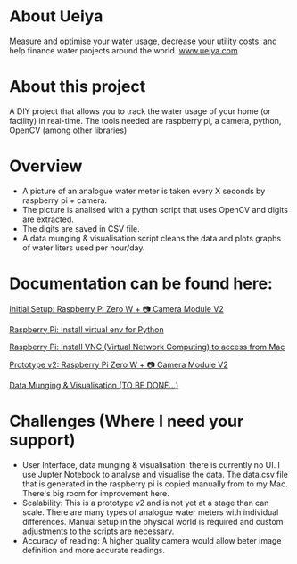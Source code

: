 # About Ueiya
Measure and optimise your water usage, decrease your utility costs, and help finance water projects around the world.
www.ueiya.com

# About this project
A DIY project that allows you to track the water usage of your home (or facility) in real-time. The tools needed are raspberry pi, a camera, python, OpenCV (among other libraries)

# Overview
- A picture of an analogue water meter is taken every X seconds by raspberry pi + camera.
- The picture is analised with a python script that uses OpenCV and digits are extracted.
- The digits are saved in CSV file.
- A data munging & visualisation script cleans the data and plots graphs of water liters used per hour/day.

# Documentation can be found here:

[Initial Setup: Raspberry Pi Zero W + 📷 Camera Module V2](https://www.notion.so/Initial-Setup-Raspberry-Pi-Zero-W-Camera-Module-V2-804b0005f1f042e094ff3412941c86d1)

[Raspberry Pi: Install virtual env for Python](https://www.notion.so/Raspberry-Pi-Install-virtual-env-for-Python-ef04a7a80c4d4a08a23c2ed14822aa38)

[Raspberry Pi: Install VNC (Virtual Network Computing) to access from Mac](https://www.notion.so/Raspberry-Pi-Install-VNC-Virtual-Network-Computing-to-access-from-Mac-b58ce36f229243d0834ebfec9fd9194c)

[Prototype v2: Raspberry Pi Zero W + 📷 Camera Module V2](https://www.notion.so/Prototype-v2-Raspberry-Pi-Zero-W-Camera-Module-V2-bf881f63faac436d9354521077ed2290)

[Data Munging & Visualisation (TO BE DONE…)](https://www.notion.so/Data-Munging-Visualisation-TO-BE-DONE-aefbbb97911d456bab190dc51b41b910)

# Challenges (Where I need your support)
- User Interface, data munging & visualisation: there is currently no UI. I use Jupter Notebook to analyse and visualise the data. The data.csv file that is generated in the raspberry pi is copied manually from to my Mac. There's big room for improvement here.
- Scalability: This is a prototype v2 and is not yet at a stage than can scale. There are many types of analogue water meters with individual differences. Manual setup in the physical world is required and custom adjustments to the scripts are necessary. 
- Accuracy of reading: A higher quality camera would allow beter image definition and more accurate readings.
